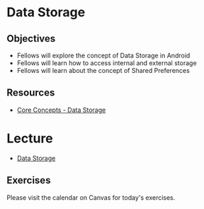 # Data Storage

## Objectives
* Fellows will explore the concept of Data Storage in Android
* Fellows will learn how to access internal and external storage
* Fellows will learn about the concept of Shared Preferences

## Resources
* [Core Concepts - Data Storage](https://google-developer-training.github.io/android-developer-fundamentals-course-concepts-v2/unit-4-saving-user-data/lesson-9-preferences-and-settings/9-0-c-data-storage/9-0-c-data-storage.html)

# Lecture

* [Data Storage](https://docs.google.com/presentation/d/1ZhXTxjCQtpgNKJrkyxxoM42d8U7gu0Lok9qXZLHvpWY/edit#slide=id.p)

## Exercises

Please visit the calendar on Canvas for today's exercises.
